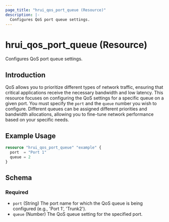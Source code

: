 ```yaml
---
page_title: "hrui_qos_port_queue (Resource)"
description: |-
  Configures QoS port queue settings.
---
```


# hrui_qos_port_queue (Resource)

Configures QoS port queue settings.

## Introduction

QoS allows you to prioritize different types of network traffic, ensuring that critical applications receive the necessary bandwidth and low latency. This resource focuses on configuring the QoS settings for a specific queue on a given port. You must specify the `port` and the `queue` number you wish to configure.  Different queues can be assigned different priorities and bandwidth allocations, allowing you to fine-tune network performance based on your specific needs.

## Example Usage

```terraform
resource "hrui_qos_port_queue" "example" {
  port  = "Port 1"
  queue = 2
}
```

<!-- schema generated by tfplugindocs -->
## Schema

### Required

- `port` (String) The port name for which the QoS queue is being configured (e.g., 'Port 1', 'Trunk2').
- `queue` (Number) The QoS queue setting for the specified port.


